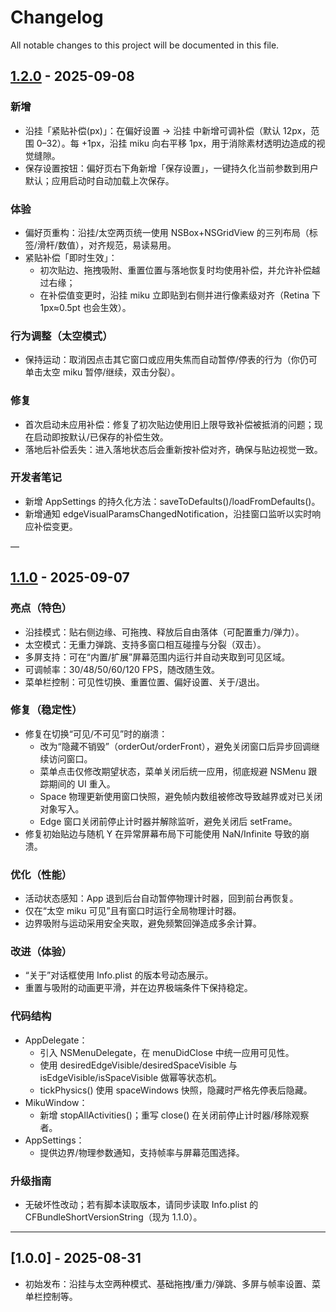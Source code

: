 # Changelog

All notable changes to this project will be documented in this file.

## [1.2.0] - 2025-09-08

### 新增
- 沿挂「紧贴补偿(px)」：在偏好设置 → 沿挂 中新增可调补偿（默认 12px，范围 0–32）。每 +1px，沿挂 miku 向右平移 1px，用于消除素材透明边造成的视觉缝隙。
- 保存设置按钮：偏好页右下角新增「保存设置」，一键持久化当前参数到用户默认；应用启动时自动加载上次保存。

### 体验
- 偏好页重构：沿挂/太空两页统一使用 NSBox+NSGridView 的三列布局（标签/滑杆/数值），对齐规范，易读易用。
- 紧贴补偿「即时生效」：
  - 初次贴边、拖拽吸附、重置位置与落地恢复时均使用补偿，并允许补偿越过右缘；
  - 在补偿值变更时，沿挂 miku 立即贴到右侧并进行像素级对齐（Retina 下 1px≈0.5pt 也会生效）。

### 行为调整（太空模式）
- 保持运动：取消因点击其它窗口或应用失焦而自动暂停/停表的行为（你仍可单击太空 miku 暂停/继续，双击分裂）。

### 修复
- 首次启动未应用补偿：修复了初次贴边使用旧上限导致补偿被抵消的问题；现在启动即按默认/已保存的补偿生效。
- 落地后补偿丢失：进入落地状态后会重新按补偿对齐，确保与贴边视觉一致。

### 开发者笔记
- 新增 AppSettings 的持久化方法：saveToDefaults()/loadFromDefaults()。
- 新增通知 edgeVisualParamsChangedNotification，沿挂窗口监听以实时响应补偿变更。

—

## [1.1.0] - 2025-09-07

### 亮点（特色）
- 沿挂模式：贴右侧边缘、可拖拽、释放后自由落体（可配置重力/弹力）。
- 太空模式：无重力弹跳、支持多窗口相互碰撞与分裂（双击）。
- 多屏支持：可在“内置/扩展”屏幕范围内运行并自动夹取到可见区域。
- 可调帧率：30/48/50/60/120 FPS，随改随生效。
- 菜单栏控制：可见性切换、重置位置、偏好设置、关于/退出。

### 修复（稳定性）
- 修复在切换“可见/不可见”时的崩溃：
  - 改为“隐藏不销毁”（orderOut/orderFront），避免关闭窗口后异步回调继续访问窗口。
  - 菜单点击仅修改期望状态，菜单关闭后统一应用，彻底规避 NSMenu 跟踪期间的 UI 重入。
  - Space 物理更新使用窗口快照，避免帧内数组被修改导致越界或对已关闭对象写入。
  - Edge 窗口关闭前停止计时器并解除监听，避免关闭后 setFrame。
- 修复初始贴边与随机 Y 在异常屏幕布局下可能使用 NaN/Infinite 导致的崩溃。

### 优化（性能）
- 活动状态感知：App 退到后台自动暂停物理计时器，回到前台再恢复。
- 仅在“太空 miku 可见”且有窗口时运行全局物理计时器。
- 边界吸附与运动采用安全夹取，避免频繁回弹造成多余计算。

### 改进（体验）
- “关于”对话框使用 Info.plist 的版本号动态展示。
- 重置与吸附的动画更平滑，并在边界极端条件下保持稳定。

### 代码结构
- AppDelegate：
  - 引入 NSMenuDelegate，在 menuDidClose 中统一应用可见性。
  - 使用 desiredEdgeVisible/desiredSpaceVisible 与 isEdgeVisible/isSpaceVisible 做幂等状态机。
  - tickPhysics() 使用 spaceWindows 快照，隐藏时严格先停表后隐藏。
- MikuWindow：
  - 新增 stopAllActivities()；重写 close() 在关闭前停止计时器/移除观察者。
- AppSettings：
  - 提供边界/物理参数通知，支持帧率与屏幕范围选择。

### 升级指南
- 无破坏性改动；若有脚本读取版本，请同步读取 Info.plist 的 CFBundleShortVersionString（现为 1.1.0）。

---

## [1.0.0] - 2025-08-31
- 初始发布：沿挂与太空两种模式、基础拖拽/重力/弹跳、多屏与帧率设置、菜单栏控制等。

[1.1.0]: https://github.com/ink1ing/mikucat/releases/tag/v1.1.0
[1.2.0]: https://github.com/ink1ing/mikucat/releases/tag/v1.2.0
